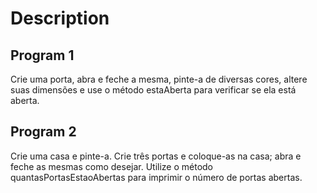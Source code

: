 # Description
## Program 1
Crie uma porta, abra e feche a mesma, pinte-a de diversas cores, altere suas dimensões e use o método estaAberta para verificar se ela está aberta.

## Program 2
Crie uma casa e pinte-a. Crie três portas e coloque-as na casa; abra e feche as mesmas como desejar. Utilize o método quantasPortasEstaoAbertas para imprimir o número de portas abertas.